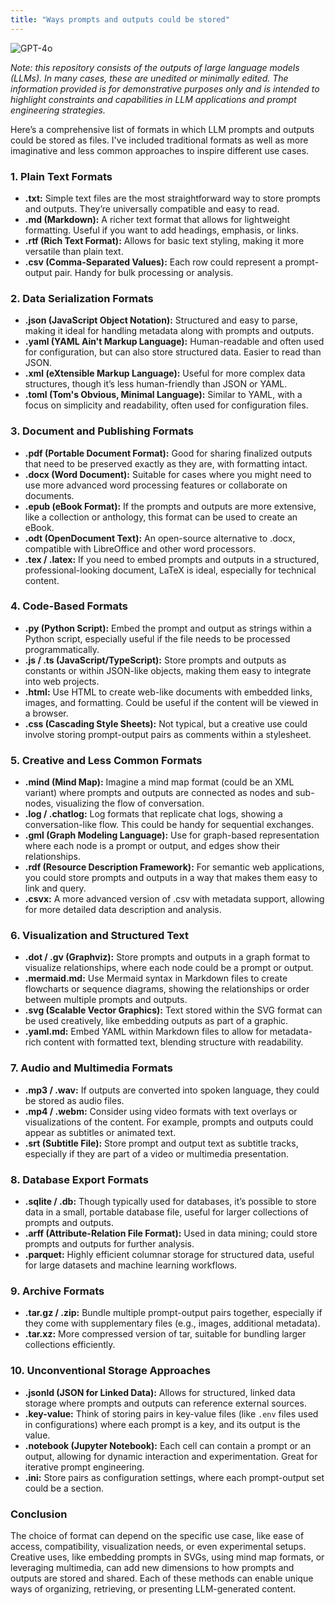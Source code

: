 ```yaml
---
title: "Ways prompts and outputs could be stored"
---
```

![GPT-4o](https://img.shields.io/badge/GPT--4o-3333FF?style=for-the-badge&logo=openai&logoColor=white)



*Note: this repository consists of the outputs of large language models (LLMs). In many cases, these are unedited or minimally edited. The information provided is for demonstrative purposes only and is intended to highlight constraints and capabilities in LLM applications and prompt engineering strategies.*


Here’s a comprehensive list of formats in which LLM prompts and outputs could be stored as files. I've included traditional formats as well as more imaginative and less common approaches to inspire different use cases.

### **1. Plain Text Formats**
- **.txt:** Simple text files are the most straightforward way to store prompts and outputs. They’re universally compatible and easy to read.
- **.md (Markdown):** A richer text format that allows for lightweight formatting. Useful if you want to add headings, emphasis, or links.
- **.rtf (Rich Text Format):** Allows for basic text styling, making it more versatile than plain text.
- **.csv (Comma-Separated Values):** Each row could represent a prompt-output pair. Handy for bulk processing or analysis.

### **2. Data Serialization Formats**
- **.json (JavaScript Object Notation):** Structured and easy to parse, making it ideal for handling metadata along with prompts and outputs.
- **.yaml (YAML Ain't Markup Language):** Human-readable and often used for configuration, but can also store structured data. Easier to read than JSON.
- **.xml (eXtensible Markup Language):** Useful for more complex data structures, though it’s less human-friendly than JSON or YAML.
- **.toml (Tom's Obvious, Minimal Language):** Similar to YAML, with a focus on simplicity and readability, often used for configuration files.

### **3. Document and Publishing Formats**
- **.pdf (Portable Document Format):** Good for sharing finalized outputs that need to be preserved exactly as they are, with formatting intact.
- **.docx (Word Document):** Suitable for cases where you might need to use more advanced word processing features or collaborate on documents.
- **.epub (eBook Format):** If the prompts and outputs are more extensive, like a collection or anthology, this format can be used to create an eBook.
- **.odt (OpenDocument Text):** An open-source alternative to .docx, compatible with LibreOffice and other word processors.
- **.tex / .latex:** If you need to embed prompts and outputs in a structured, professional-looking document, LaTeX is ideal, especially for technical content.

### **4. Code-Based Formats**
- **.py (Python Script):** Embed the prompt and output as strings within a Python script, especially useful if the file needs to be processed programmatically.
- **.js / .ts (JavaScript/TypeScript):** Store prompts and outputs as constants or within JSON-like objects, making them easy to integrate into web projects.
- **.html:** Use HTML to create web-like documents with embedded links, images, and formatting. Could be useful if the content will be viewed in a browser.
- **.css (Cascading Style Sheets):** Not typical, but a creative use could involve storing prompt-output pairs as comments within a stylesheet.

### **5. Creative and Less Common Formats**
- **.mind (Mind Map):** Imagine a mind map format (could be an XML variant) where prompts and outputs are connected as nodes and sub-nodes, visualizing the flow of conversation.
- **.log / .chatlog:** Log formats that replicate chat logs, showing a conversation-like flow. This could be handy for sequential exchanges.
- **.gml (Graph Modeling Language):** Use for graph-based representation where each node is a prompt or output, and edges show their relationships.
- **.rdf (Resource Description Framework):** For semantic web applications, you could store prompts and outputs in a way that makes them easy to link and query.
- **.csvx:** A more advanced version of .csv with metadata support, allowing for more detailed data description and analysis.

### **6. Visualization and Structured Text**
- **.dot / .gv (Graphviz):** Store prompts and outputs in a graph format to visualize relationships, where each node could be a prompt or output.
- **.mermaid.md:** Use Mermaid syntax in Markdown files to create flowcharts or sequence diagrams, showing the relationships or order between multiple prompts and outputs.
- **.svg (Scalable Vector Graphics):** Text stored within the SVG format can be used creatively, like embedding outputs as part of a graphic.
- **.yaml.md:** Embed YAML within Markdown files to allow for metadata-rich content with formatted text, blending structure with readability.

### **7. Audio and Multimedia Formats**
- **.mp3 / .wav:** If outputs are converted into spoken language, they could be stored as audio files.
- **.mp4 / .webm:** Consider using video formats with text overlays or visualizations of the content. For example, prompts and outputs could appear as subtitles or animated text.
- **.srt (Subtitle File):** Store prompt and output text as subtitle tracks, especially if they are part of a video or multimedia presentation.

### **8. Database Export Formats**
- **.sqlite / .db:** Though typically used for databases, it’s possible to store data in a small, portable database file, useful for larger collections of prompts and outputs.
- **.arff (Attribute-Relation File Format):** Used in data mining; could store prompts and outputs for further analysis.
- **.parquet:** Highly efficient columnar storage for structured data, useful for large datasets and machine learning workflows.

### **9. Archive Formats**
- **.tar.gz / .zip:** Bundle multiple prompt-output pairs together, especially if they come with supplementary files (e.g., images, additional metadata).
- **.tar.xz:** More compressed version of tar, suitable for bundling larger collections efficiently.

### **10. Unconventional Storage Approaches**
- **.jsonld (JSON for Linked Data):** Allows for structured, linked data storage where prompts and outputs can reference external sources.
- **.key-value:** Think of storing pairs in key-value files (like `.env` files used in configurations) where each prompt is a key, and its output is the value.
- **.notebook (Jupyter Notebook):** Each cell can contain a prompt or an output, allowing for dynamic interaction and experimentation. Great for iterative prompt engineering.
- **.ini:** Store pairs as configuration settings, where each prompt-output set could be a section.

### **Conclusion**
The choice of format can depend on the specific use case, like ease of access, compatibility, visualization needs, or even experimental setups. Creative uses, like embedding prompts in SVGs, using mind map formats, or leveraging multimedia, can add new dimensions to how prompts and outputs are stored and shared. Each of these methods can enable unique ways of organizing, retrieving, or presenting LLM-generated content.